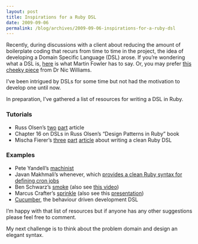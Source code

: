 ```yaml
---
layout: post
title: Inspirations for a Ruby DSL
date: 2009-09-06
permalink: /blog/archives/2009-09-06-inspirations-for-a-ruby-dsl
---
```


Recently, during discussions with a client about reducing the amount of
boilerplate coding that recurs from time to time in the project, the
idea of developing a Domain Specific Language (DSL) arose. If you’re
wondering what a DSL is,
[here](http://www.martinfowler.com/bliki/DomainSpecificLanguage.html) is
what Martin Fowler has to say. Or, you may prefer [this cheeky
piece](http://drnicwilliams.com/2006/09/04/trick-natural-language-dsl/)
from Dr Nic Williams.

I’ve been intrigued by DSLs for some time but not had the motivation to
develop one until now.

In preparation, I’ve gathered a list of resources for writing a DSL in
Ruby.

### Tutorials

-   Russ Olsen’s
    [two](http://jroller.com/rolsen/entry/building_a_dsl_in_ruby)
    [part](http://jroller.com/rolsen/entry/building_a_dsl_in_ruby1)
    article
-   Chapter 16 on DSLs in Russ Olsen’s “Design Patterns in Ruby” book
-   Mischa Fierer’s
    [three](http://themomorohoax.com/2009/02/25/how-to-write-a-clean-ruby-dsl-rails)
    [part](http://themomorohoax.com/2009/02/25/how-to-write-a-clean-ruby-dsl-part-2-line-by-line-with-machinist-rails)
    [article](http://themomorohoax.com/2009/02/25/ruby-dsl-part-3-summary)
    about writing a clean Ruby DSL

### Examples

-   Pete Yandell’s
    [machinist](http://github.com/notahat/machinist/tree/master)
-   Javan Makhmali’s whenever, which [provides a clean Ruby syntax for
    defining cron
    jobs](http://wiki.github.com/javan/whenever/instructions-and-examples)
-   Ben Schwarz’s [smoke](http://github.com/benschwarz/smoke) (also see
    [this video](http://www.bestechvideos.com/2009/06/05/smoke-preview))
-   Marcus Crafter’s
    [sprinkle](http://redartisan.com/2008/5/27/sprinkle-intro) (also see
    this [presentation](http://www.slideshare.net/crafterm/sprinkle))
-   [Cucumber](http://cukes.info/), the behaviour driven development DSL

I’m happy with that list of resources but if anyone has any other
suggestions please feel free to comment.

My next challenge is to think about the problem domain and design an
elegant syntax.
